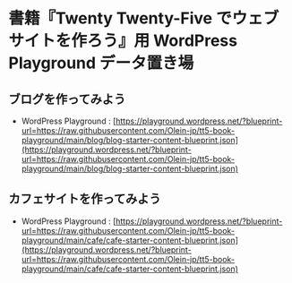 # 書籍『Twenty Twenty-Five でウェブサイトを作ろう』用 WordPress Playground データ置き場

## ブログを作ってみよう

- WordPress Playground : [https://playground.wordpress.net/?blueprint-url=https://raw.githubusercontent.com/Olein-jp/tt5-book-playground/main/blog/blog-starter-content-blueprint.json](https://playground.wordpress.net/?blueprint-url=https://raw.githubusercontent.com/Olein-jp/tt5-book-playground/main/blog/blog-starter-content-blueprint.json)

## カフェサイトを作ってみよう

- WordPress Playground : [https://playground.wordpress.net/?blueprint-url=https://raw.githubusercontent.com/Olein-jp/tt5-book-playground/main/cafe/cafe-starter-content-blueprint.json](https://playground.wordpress.net/?blueprint-url=https://raw.githubusercontent.com/Olein-jp/tt5-book-playground/main/cafe/cafe-starter-content-blueprint.json)